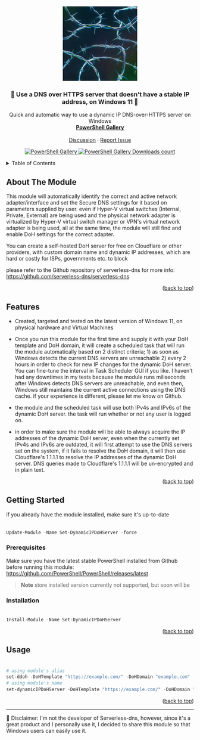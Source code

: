 <!-- Improved compatibility of back to top link: See: https://github.com/othneildrew/Best-README-Template/pull/73 -->
<a name="readme-top"></a>






<!-- PROJECT LOGO -->
<br />
<div align="center">
  <a href="https://github.com/HotCakeX/Set-DynamicIPDoHServer"><img src="https://raw.githubusercontent.com/HotCakeX/Set-DynamicIPDoHServer/main/fdsf.jpg" alt="Avatar" width="200"></a>

  <h3 align="center">💎 Use a DNS over HTTPS server that doesn't have a stable IP address, on Windows 11 💎</h3>

  <p align="center">
    Quick and automatic way to use a dynamic IP DNS-over-HTTPS server on Windows
    <br />
    <a href="https://www.powershellgallery.com/packages/Set-DynamicIPDoHServer"><strong>PowerShell Gallery</strong></a>
    <br />
    <br />
    <a href="https://github.com/HotCakeX/Set-DynamicIPDoHServer/discussions">Discussion</a>
    ·
    <a href="https://github.com/HotCakeX/Set-DynamicIPDoHServer/issues">Report Issue</a>

  </p>
</div>

<p align="center">

	
	
  <a href="https://www.powershellgallery.com/packages/Set-DynamicIPDoHServer">
    <img src="https://img.shields.io/powershellgallery/v/Set-DynamicIPDoHServer?style=social"
         alt="PowerShell Gallery">
  </a>
	
	
  <a href="https://www.powershellgallery.com/packages/Set-DynamicIPDoHServer">
    <img src="https://img.shields.io/powershellgallery/dt/Set-DynamicIPDoHServer?style=social"
         alt="PowerShell Gallery Downloads count">
  </a>
 
</p>

<!-- TABLE OF CONTENTS -->
<details>
  <summary>Table of Contents</summary>
  <ol>
     <li><a href="#about-the-module">About The Module</a></li>
    <li><a href="#features">Features</a></li>
    <li>
      <a href="#getting-started">Getting Started</a>
      <ul>
        <li><a href="#prerequisites">Prerequisites</a></li>
        <li><a href="#installation">Installation</a></li>
      </ul>
    </li>
    <li><a href="#usage">Usage</a></li>


  </ol>
</details>



<!-- ABOUT THE MODULE -->
## About The Module


This module will automatically identify the correct and active network adapter/interface and set the Secure DNS settings for it based on parameters supplied by user.
even if Hyper-V virtual switches (Internal, Private, External) are being used and the physical network adapter is virtualized by Hyper-V virtual switch manager or
VPN's virtual network adapter is being used, all at the same time, the module will still find and enable DoH settings for the correct adapter.

You can create a self-hosted DoH server for free on Cloudflare or other providers, with custom domain name and dynamic IP addresses, which are hard or costly for ISPs, governments etc. to block

please refer to the Github repository of serverless-dns for more info: https://github.com/serverless-dns/serverless-dns


<p align="right">(<a href="#readme-top">back to top</a>)</p>



<!-- FEATURES -->
## Features


- Created, targeted and tested on the latest version of Windows 11, on physical hardware and Virtual Machines

- Once you run this module for the first time and supply it with your DoH template and DoH domain, it will create a scheduled task that will run the module automatically based on 2 distinct criteria; 1) as soon as Windows detects the current DNS servers are unreachable 2) every 2 hours in order to check for new IP changes for the dynamic DoH server. You can fine-tune the interval in Task Scheduler GUI if you like. I haven't had any downtimes in my tests because the module runs miliseconds after Windows detects DNS servers are unreachable, and even then, Windows still maintains the current active connections using the DNS cache. if your experience is different, please let me know on Github.

- the module and the scheduled task will use both IPv4s and IPv6s of the dynamic DoH server. the task will run whether or not any user is logged on.

- in order to make sure the module will be able to always acquire the IP addresses of the dynamic DoH server, even when the currently set IPv4s and IPv6s are outdated,
it will first attempt to use the DNS servers set on the system, if it fails to resolve the DoH domain, it will then use Cloudflare's 1.1.1.1 to resolve the IP addresses of the dynamic DoH server.
DNS queries made to Cloudflare's 1.1.1.1 will be un-encrypted and in plain text.


<p align="right">(<a href="#readme-top">back to top</a>)</p>

<!-- GETTING STARTED -->
## Getting Started

if you already have the module installed, make sure it's up-to-date

```PowerShell

Update-Module -Name Set-DynamicIPDoHServer -force

```

### Prerequisites

Make sure you have the latest stable PowerShell installed from Github before running this module: https://github.com/PowerShell/PowerShell/releases/latest 

> **Note**
> store installed version currently not supported, but soon will be</h5>

### Installation

```PowerShell

Install-Module -Name Set-DynamicIPDoHServer

```

<p align="right">(<a href="#readme-top">back to top</a>)</p>



<!-- USAGE EXAMPLES -->
## Usage

```PowerShell

# using module's alias
set-ddoh -DoHTemplate "https://example.com/" -DoHDomain "example.com"
# using module's name
set-dynamicIPDoHServer -DoHTemplate "https://example.com/" -DoHDomain "example.com"

```

<p align="right">(<a href="#readme-top">back to top</a>)</p>



---

🏴 Disclaimer: I'm not the developer of Serverless-dns, however, since it's a great product and I personally use it, I decided to share this module so that Windows users can easily use it.



